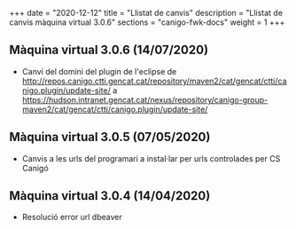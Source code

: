+++
date        = "2020-12-12"
title       = "Llistat de canvis"
description = "Llistat de canvis màquina virtual 3.0.6"
sections    = "canigo-fwk-docs"
weight		= 1
+++

## Màquina virtual 3.0.6 (14/07/2020)

- Canvi del domini del plugin de l'eclipse de http://repos.canigo.ctti.gencat.cat/repository/maven2/cat/gencat/ctti/canigo.plugin/update-site/ a https://hudson.intranet.gencat.cat/nexus/repository/canigo-group-maven2/cat/gencat/ctti/canigo.plugin/update-site/

## Màquina virtual 3.0.5 (07/05/2020)

- Canvis a les urls del programari a instal·lar per urls controlades per CS Canigó

## Màquina virtual 3.0.4 (14/04/2020)

- Resolució error url dbeaver
